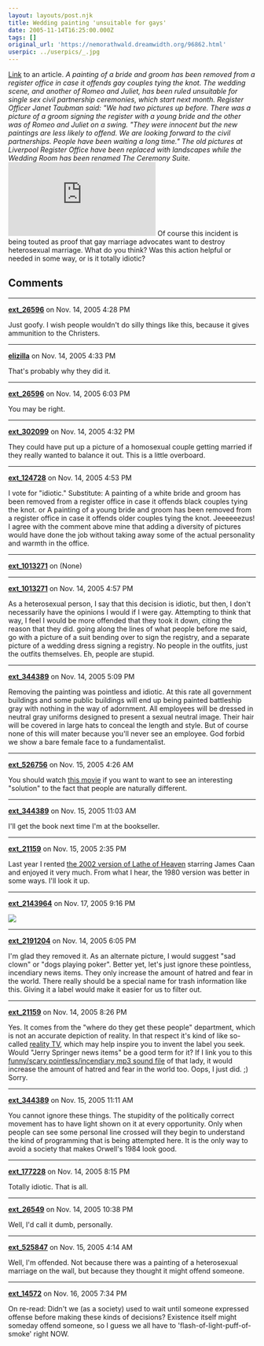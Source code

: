 ```yaml
---
layout: layouts/post.njk
title: Wedding painting 'unsuitable for gays'
date: 2005-11-14T16:25:00.000Z
tags: []
original_url: 'https://nemorathwald.dreamwidth.org/96862.html'
userpic: ../userpics/_.jpg
---
```

[Link](http://www.ananova.com/news/story/sm_1607705.html?menu=) to an article. _A painting of a bride and groom has been removed from a register office in case it offends gay couples tying the knot._ _The wedding scene, and another of Romeo and Juliet, has been ruled unsuitable for single sex civil partnership ceremonies, which start next month. Register Officer Janet Taubman said: "We had two pictures up before. There was a picture of a groom signing the register with a young bride and the other was of Romeo and Juliet on a swing. "They were innocent but the new paintings are less likely to offend. We are looking forward to the civil partnerships. People have been waiting a long time." The old pictures at Liverpool Register Office have been replaced with landscapes while the Wedding Room has been renamed The Ceremony Suite._ ![](http://www.pccboard.com/forums/attachment.php?s=&postid=335554)  Of course this incident is being touted as proof that gay marriage advocates want to destroy heterosexual marriage. What do you think? Was this action helpful or needed in some way, or is it totally idiotic?

## Comments

---

**[ext_26596](https://www.dreamwidth.org/users/ext_26596)** on Nov. 14, 2005 4:28 PM

Just goofy. I wish people wouldn't do silly things like this, because it gives ammunition to the Christers.

---

**[elizilla](https://www.dreamwidth.org/users/elizilla)** on Nov. 14, 2005 4:33 PM

That's probably why they did it.

---

**[ext_26596](https://www.dreamwidth.org/users/ext_26596)** on Nov. 14, 2005 6:03 PM

You may be right.

---

**[ext_302099](https://www.dreamwidth.org/users/ext_302099)** on Nov. 14, 2005 4:32 PM

They could have put up a picture of a homosexual couple getting married if they really wanted to balance it out. This is a little overboard.

---

**[ext_124728](https://www.dreamwidth.org/users/ext_124728)** on Nov. 14, 2005 4:53 PM

I vote for "idiotic." Substitute: A painting of a white bride and groom has been removed from a register office in case it offends black couples tying the knot. or A painting of a young bride and groom has been removed from a register office in case it offends older couples tying the knot. Jeeeeeezus! I agree with the comment above mine that adding a diversity of pictures would have done the job without taking away some of the actual personality and warmth in the office.

---

**[ext_1013271](https://www.dreamwidth.org/users/ext_1013271)** on (None)



---

**[ext_1013271](https://www.dreamwidth.org/users/ext_1013271)** on Nov. 14, 2005 4:57 PM

As a heterosexual person, I say that this decision is idiotic, but then, I don't necessarily have the opinions I would if I were gay. Attempting to think that way, I feel I would be more offended that they took it down, citing the reason that they did. going along the lines of what people before me said, go with a picture of a suit bending over to sign the registry, and a separate picture of a wedding dress signing a registry. No people in the outfits, just the outfits themselves. Eh, people are stupid.

---

**[ext_344389](https://www.dreamwidth.org/users/ext_344389)** on Nov. 14, 2005 5:09 PM

Removing the painting was pointless and idiotic. At this rate all government buildings and some public buildings will end up being painted battleship gray with nothing in the way of adornment. All employees will be dressed in neutral gray uniforms designed to present a sexual neutral image. Their hair will be covered in large hats to conceal the length and style. But of course none of this will mater because you'll never see an employee. God forbid we show a bare female face to a fundamentalist.

---

**[ext_526756](https://www.dreamwidth.org/users/ext_526756)** on Nov. 15, 2005 4:26 AM

You should watch [this movie](http://us.imdb.com/title/tt0081036/) if you want to want to see an interesting "solution" to the fact that people are naturally different.

---

**[ext_344389](https://www.dreamwidth.org/users/ext_344389)** on Nov. 15, 2005 11:03 AM

I'll get the book next time I'm at the bookseller.

---

**[ext_21159](https://www.dreamwidth.org/users/ext_21159)** on Nov. 15, 2005 2:35 PM

Last year I rented [the 2002 version of Lathe of Heaven](http://www.imdb.com/title/tt0290230/) starring James Caan and enjoyed it very much. From what I hear, the 1980 version was better in some ways. I'll look it up.

---

**[ext_2143964](https://www.dreamwidth.org/users/ext_2143964)** on Nov. 17, 2005 9:16 PM

![](http://www.vinylunderground.net/vuimages/palmer.jpg)

---

**[ext_2191204](https://www.dreamwidth.org/users/ext_2191204)** on Nov. 14, 2005 6:05 PM

I'm glad they removed it. As an alternate picture, I would suggest "sad clown" or "dogs playing poker". Better yet, let's just ignore these pointless, incendiary news items. They only increase the amount of hatred and fear in the world. There really should be a special name for trash information like this. Giving it a label would make it easier for us to filter out.

---

**[ext_21159](https://www.dreamwidth.org/users/ext_21159)** on Nov. 14, 2005 8:26 PM

Yes. It comes from the "where do they get these people" department, which is not an accurate depiction of reality. In that respect it's kind of like so-called [reality TV](http://justjared.blogspot.com/2005/11/trading-spouses-christian-pagan.html), which may help inspire you to invent the label you seek. Would "Jerry Springer news items" be a good term for it? If I link you to this [funny/scary pointless/incendiary mp3 sound file](http://rapidshare.de/files/7494973/Marguerite_Perrin_-_Everything_s_Ungodly.mp3.html) of that lady, it would increase the amount of hatred and fear in the world too. Oops, I just did. ;) Sorry.

---

**[ext_344389](https://www.dreamwidth.org/users/ext_344389)** on Nov. 15, 2005 11:11 AM

You cannot ignore these things. The stupidity of the politically correct movement has to have light shown on it at every opportunity. Only when people can see some personal line crossed will they begin to understand the kind of programming that is being attempted here. It is the only way to avoid a society that makes Orwell's 1984 look good.

---

**[ext_177228](https://www.dreamwidth.org/users/ext_177228)** on Nov. 14, 2005 8:15 PM

Totally idiotic. That is all.

---

**[ext_26549](https://www.dreamwidth.org/users/ext_26549)** on Nov. 14, 2005 10:38 PM

Well, I'd call it dumb, personally.

---

**[ext_525847](https://www.dreamwidth.org/users/ext_525847)** on Nov. 15, 2005 4:14 AM

Well, I'm offended. Not because there was a painting of a heterosexual marriage on the wall, but because they thought it might offend someone.

---

**[ext_14572](https://www.dreamwidth.org/users/ext_14572)** on Nov. 16, 2005 7:34 PM

On re-read: Didn't we (as a society) used to wait until someone expressed offense before making these kinds of decisions? Existence itself might someday offend someone, so I guess we all have to 'flash-of-light-puff-of-smoke' right NOW.
